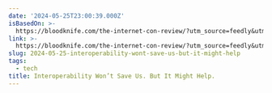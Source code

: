 ```yaml
---
date: '2024-05-25T23:00:39.000Z'
isBasedOn: >-
  https://bloodknife.com/the-internet-con-review/?utm_source=feedly&utm_medium=rss&utm_campaign=the-internet-con-review
link: >-
  https://bloodknife.com/the-internet-con-review/?utm_source=feedly&utm_medium=rss&utm_campaign=the-internet-con-review
slug: 2024-05-25-interoperability-wont-save-us-but-it-might-help
tags:
  - tech
title: Interoperability Won’t Save Us. But It Might Help.
---
```

 
